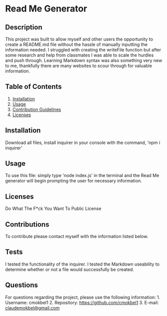  # Read Me Generator
      
  ## Description 
  This project was built to allow myself and other users the opportunity to create a README.md file without the hassle of manually inputting the information needed. I struggled with creating the writeFile function but after some research and help from classmates I was able to scale the hurdles and push through. Learning Markdown syntax was also something very new to me, thankfully there are many websites to scour through for valuable information.

  ## Table of Contents
  1. [Installation](#Installation)
  2. [Usage](#Usage)
  3. [Contribution Guidelines](#Contributions)
  4. [Licenses](#Licenses)
      
  ## Installation
  Download all files, install inquirer in your console with the command, 'npm i inquirer'

  ## Usage
  To use this file: simply type 'node index.js' in the terminal and the Read Me generator will begin prompting the user for necessary information.

  ## Licenses
  Do What The F*ck You Want To Public License

  ## Contributions
  To contribute please contact myself with the information listed below.

  ## Tests
  I tested the functionality of the inquirer. I tested the Markdown useability to determine whether or not a file would successfully be created. 

  ## Questions
   For questions regarding the project, please use the following information:
    1. Username: cmokbel1
    2. Repository: https://github.com/cmokbel1
    3. E-mail: claudemokbel@gmail.com
